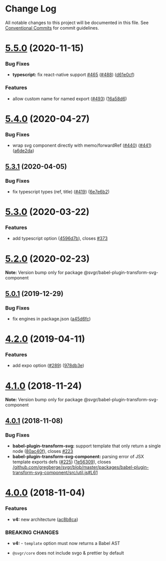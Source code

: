 # Change Log

All notable changes to this project will be documented in this file.
See [Conventional Commits](https://conventionalcommits.org) for commit guidelines.

# [5.5.0](https://github.com/gregberge/svgr/tree/master/packages/babel-plugin-transform-svg-component/compare/v5.4.0...v5.5.0) (2020-11-15)

### Bug Fixes

* **typescript:** fix react-native
  support [#465](https://github.com/gregberge/svgr/tree/master/packages/babel-plugin-transform-svg-component/issues/465) ([#488](https://github.com/gregberge/svgr/tree/master/packages/babel-plugin-transform-svg-component/issues/488)) ([d61e0cf](https://github.com/gregberge/svgr/tree/master/packages/babel-plugin-transform-svg-component/commit/d61e0cface065afc1478fdb44d87ca8177041eab))

### Features

* allow custom name for named
  export ([#493](https://github.com/gregberge/svgr/tree/master/packages/babel-plugin-transform-svg-component/issues/493)) ([16a58d6](https://github.com/gregberge/svgr/tree/master/packages/babel-plugin-transform-svg-component/commit/16a58d6e817c065f72a68be91600a1a360205f44))

# [5.4.0](https://github.com/gregberge/svgr/tree/master/packages/babel-plugin-transform-svg-component/compare/v5.3.1...v5.4.0) (2020-04-27)

### Bug Fixes

* wrap svg component directly with
  memo/forwardRef ([#440](https://github.com/gregberge/svgr/tree/master/packages/babel-plugin-transform-svg-component/issues/440)) ([#441](https://github.com/gregberge/svgr/tree/master/packages/babel-plugin-transform-svg-component/issues/441)) ([a6de2da](https://github.com/gregberge/svgr/tree/master/packages/babel-plugin-transform-svg-component/commit/a6de2dacb63e36572a2167b928418bdc39f3a9c2))

## [5.3.1](https://github.com/gregberge/svgr/tree/master/packages/babel-plugin-transform-svg-component/compare/v5.3.0...v5.3.1) (2020-04-05)

### Bug Fixes

* fix typescript types (ref,
  title) ([#419](https://github.com/gregberge/svgr/tree/master/packages/babel-plugin-transform-svg-component/issues/419)) ([6e7e6b2](https://github.com/gregberge/svgr/tree/master/packages/babel-plugin-transform-svg-component/commit/6e7e6b2e73d26d30f64604e0fc627f9ff94079c2))

# [5.3.0](https://github.com/gregberge/svgr/tree/master/packages/babel-plugin-transform-svg-component/compare/v5.2.0...v5.3.0) (2020-03-22)

### Features

* add typescript
  option ([4596d7b](https://github.com/gregberge/svgr/tree/master/packages/babel-plugin-transform-svg-component/commit/4596d7bb470babb5ec4b87f5281174fb182bd9c7)),
  closes [#373](https://github.com/gregberge/svgr/tree/master/packages/babel-plugin-transform-svg-component/issues/373)

# [5.2.0](https://github.com/gregberge/svgr/tree/master/packages/babel-plugin-transform-svg-component/compare/v5.1.0...v5.2.0) (2020-02-23)

**Note:** Version bump only for package @svgr/babel-plugin-transform-svg-component

## [5.0.1](https://github.com/gregberge/svgr/tree/master/packages/babel-plugin-transform-svg-component/compare/v5.0.0...v5.0.1) (2019-12-29)

### Bug Fixes

* fix engines in
  package.json ([a45d6fc](https://github.com/gregberge/svgr/tree/master/packages/babel-plugin-transform-svg-component/commit/a45d6fc8b43402bec60ed4e9273f90fdc65a23a7))

# [4.2.0](https://github.com/gregberge/svgr/tree/master/packages/babel-plugin-transform-svg-component/compare/v4.1.0...v4.2.0) (2019-04-11)

### Features

* add expo
  option ([#289](https://github.com/gregberge/svgr/tree/master/packages/babel-plugin-transform-svg-component/issues/289)) ([978db3e](https://github.com/gregberge/svgr/tree/master/packages/babel-plugin-transform-svg-component/commit/978db3e))

# [4.1.0](https://github.com/gregberge/svgr/compare/v4.0.4...v4.1.0) (2018-11-24)

**Note:** Version bump only for package @svgr/babel-plugin-transform-svg-component

## [4.0.1](https://github.com/gregberge/svgr/compare/v4.0.0...v4.0.1) (2018-11-08)

### Bug Fixes

* **babel-plugin-transform-svg:** support template that only return a single
  node ([80ac40f](https://github.com/gregberge/svgr/commit/80ac40f)),
  closes [#223](https://github.com/gregberge/svgr/issues/223)
* **babel-plugin-transform-svg-component:** parsing error of JSX template exports
  defs ([#225](https://github.com/gregberge/svgr/issues/225)) ([1e56309](https://github.com/gregberge/svgr/commit/1e56309)),
  closes [/github.com/gregberge/svgr/blob/master/packages/babel-plugin-transform-svg-component/src/util.js#L61](https://github.com//github.com/gregberge/svgr/blob/master/packages/babel-plugin-transform-svg-component/src/util.js/issues/L61)

# [4.0.0](https://github.com/gregberge/svgr/compare/v3.1.0...v4.0.0) (2018-11-04)

### Features

* **v4:** new architecture ([ac8b8ca](https://github.com/gregberge/svgr/commit/ac8b8ca))

### BREAKING CHANGES

* **v4:** - `template` option must now returns a Babel AST

- `@svgr/core` does not include svgo & prettier by default
